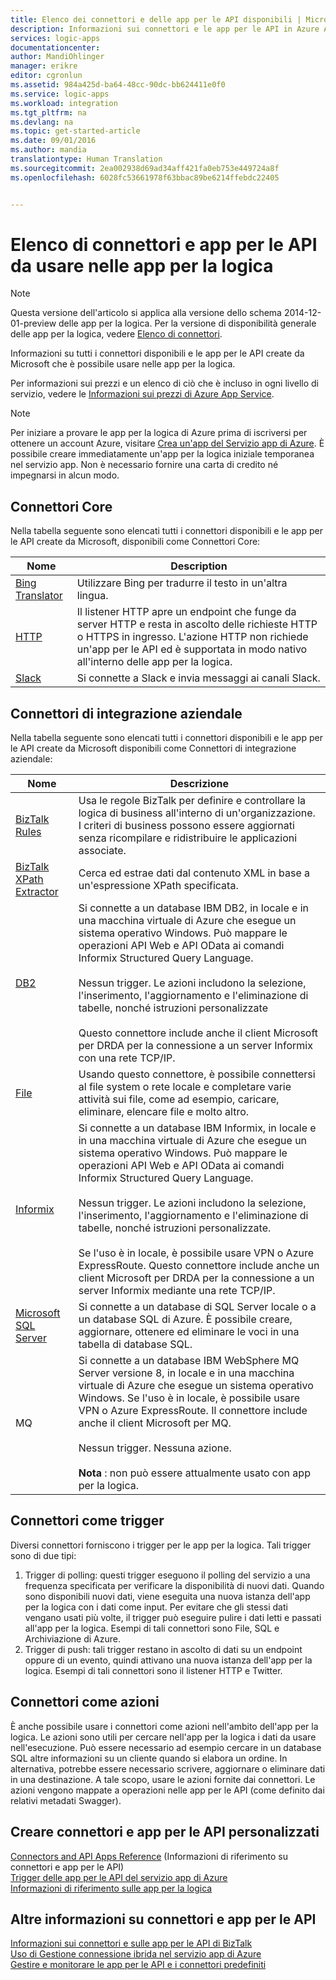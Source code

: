 ```yaml
---
title: Elenco dei connettori e delle app per le API disponibili | Microsoft Docs
description: Informazioni sui connettori e le app per le API in Azure App Service
services: logic-apps
documentationcenter: 
author: MandiOhlinger
manager: erikre
editor: cgronlun
ms.assetid: 984a425d-ba64-48cc-90dc-bb624411e0f0
ms.service: logic-apps
ms.workload: integration
ms.tgt_pltfrm: na
ms.devlang: na
ms.topic: get-started-article
ms.date: 09/01/2016
ms.author: mandia
translationtype: Human Translation
ms.sourcegitcommit: 2ea002938d69ad34aff421fa0eb753e449724a8f
ms.openlocfilehash: 6028fc53661978f63bbac89be6214ffebdc22405


---
```

# <a name="list-of-connectors-and-api-apps-to-use-in-your-logic-apps"></a>Elenco di connettori e app per le API da usare nelle app per la logica
> [!NOTE]
> Questa versione dell'articolo si applica alla versione dello schema 2014-12-01-preview delle app per la logica. Per la versione di disponibilità generale delle app per la logica, vedere [Elenco di connettori](../connectors/apis-list.md).
> 
> 

Informazioni su tutti i connettori disponibili e le app per le API create da Microsoft che è possibile usare nelle app per la logica.

Per informazioni sui prezzi e un elenco di ciò che è incluso in ogni livello di servizio, vedere le [Informazioni sui prezzi di Azure App Service](https://azure.microsoft.com/pricing/details/app-service/).

> [!NOTE]
> Per iniziare a provare le app per la logica di Azure prima di iscriversi per ottenere un account Azure, visitare [Crea un'app del Servizio app di Azure](https://tryappservice.azure.com/?appservice=logic). È possibile creare immediatamente un'app per la logica iniziale temporanea nel servizio app. Non è necessario fornire una carta di credito né impegnarsi in alcun modo.
> 
> 

## <a name="core-connectors"></a>Connettori Core
Nella tabella seguente sono elencati tutti i connettori disponibili e le app per le API create da Microsoft, disponibili come Connettori Core:

| Nome | Description |
| --- | --- |
| [Bing Translator](https://azure.microsoft.com/marketplace/partners/bing/microsofttranslator/) |Utilizzare Bing per tradurre il testo in un'altra lingua. |
| [HTTP](app-service-logic-connector-http.md) |Il listener HTTP apre un endpoint che funge da server HTTP e resta in ascolto delle richieste HTTP o HTTPS in ingresso. L'azione HTTP non richiede un'app per le API ed è supportata in modo nativo all'interno delle app per la logica. |
| [Slack](app-service-logic-connector-slack.md) |Si connette a Slack e invia messaggi ai canali Slack. |

## <a name="enterprise-integration-connectors"></a>Connettori di integrazione aziendale
Nella tabella seguente sono elencati tutti i connettori disponibili e le app per le API create da Microsoft disponibili come Connettori di integrazione aziendale:

| Nome | Descrizione |
| --- | --- |
| [BizTalk Rules](app-service-logic-use-biztalk-rules.md) |Usa le regole BizTalk per definire e controllare la logica di business all'interno di un'organizzazione. I criteri di business possono essere aggiornati senza ricompilare e ridistribuire le applicazioni associate. |
| [BizTalk XPath Extractor](app-service-logic-xpath-extract.md) |Cerca ed estrae dati dal contenuto XML in base a un'espressione XPath specificata. |
| [DB2](app-service-logic-connector-db2.md) |Si connette a un database IBM DB2, in locale e in una macchina virtuale di Azure che esegue un sistema operativo Windows. Può mappare le operazioni API Web e API OData ai comandi Informix Structured Query Language. <br/><br/>Nessun trigger. Le azioni includono la selezione, l'inserimento, l'aggiornamento e l'eliminazione di tabelle, nonché istruzioni personalizzate<br/><br/>Questo connettore include anche il client Microsoft per DRDA per la connessione a un server Informix con una rete TCP/IP. |
| [File](app-service-logic-connector-file.md) |Usando questo connettore, è possibile connettersi al file system o rete locale e completare varie attività sui file, come ad esempio, caricare, eliminare, elencare file e molto altro. |
| [Informix](app-service-logic-connector-informix.md) |Si connette a un database IBM Informix, in locale e in una macchina virtuale di Azure che esegue un sistema operativo Windows. Può mappare le operazioni API Web e API OData ai comandi Informix Structured Query Language.<br/><br/>Nessun trigger. Le azioni includono la selezione, l'inserimento, l'aggiornamento e l'eliminazione di tabelle, nonché istruzioni personalizzate.<br/><br/>Se l'uso è in locale, è possibile usare VPN o Azure ExpressRoute. Questo connettore include anche un client Microsoft per DRDA per la connessione a un server Informix mediante una rete TCP/IP. |
| [Microsoft SQL Server](app-service-logic-connector-sql.md) |Si connette a un database di SQL Server locale o a un database SQL di Azure. È possibile creare, aggiornare, ottenere ed eliminare le voci in una tabella di database SQL. |
| MQ |Si connette a un database IBM WebSphere MQ Server versione 8, in locale e in una macchina virtuale di Azure che esegue un sistema operativo Windows. Se l'uso è in locale, è possibile usare VPN o Azure ExpressRoute. Il connettore include anche il client Microsoft per MQ.<br/><br/>Nessun trigger. Nessuna azione.<br/><br/>**Nota** : non può essere attualmente usato con app per la logica. |

## <a name="connectors-as-triggers"></a>Connettori come trigger
Diversi connettori forniscono i trigger per le app per la logica. Tali trigger sono di due tipi:

1. Trigger di polling: questi trigger eseguono il polling del servizio a una frequenza specificata per verificare la disponibilità di nuovi dati. Quando sono disponibili nuovi dati, viene eseguita una nuova istanza dell'app per la logica con i dati come input. Per evitare che gli stessi dati vengano usati più volte, il trigger può eseguire pulire i dati letti e passati all'app per la logica. Esempi di tali connettori sono File, SQL e Archiviazione di Azure.
2. Trigger di push: tali trigger restano in ascolto di dati su un endpoint oppure di un evento, quindi attivano una nuova istanza dell'app per la logica. Esempi di tali connettori sono il listener HTTP e Twitter.

## <a name="connectors-as-actions"></a>Connettori come azioni
È anche possibile usare i connettori come azioni nell'ambito dell'app per la logica. Le azioni sono utili per cercare nell'app per la logica i dati da usare nell'esecuzione. Può essere necessario ad esempio cercare in un database SQL altre informazioni su un cliente quando si elabora un ordine. In alternativa, potrebbe essere necessario scrivere, aggiornare o eliminare dati in una destinazione. A tale scopo, usare le azioni fornite dai connettori. Le azioni vengono mappate a operazioni nelle app per le API (come definito dai relativi metadati Swagger).

## <a name="create-your-own-connectors-and-api-apps"></a>Creare connettori e app per le API personalizzati
[Connectors and API Apps Reference](http://aka.ms/appservicesconnectorreference) (Informazioni di riferimento su connettori e app per le API)  
[Trigger delle app per le API del servizio app di Azure](../app-service-api/app-service-api-dotnet-triggers.md)  
[Informazioni di riferimento sulle app per la logica](https://msdn.microsoft.com/library/azure/dn948510.aspx)

## <a name="more-on-connectors-and-api-apps"></a>Altre informazioni su connettori e app per le API
[Informazioni sui connettori e sulle app per le API di BizTalk](app-service-logic-what-are-biztalk-api-apps.md)  
[Uso di Gestione connessione ibrida nel servizio app di Azure](app-service-logic-hybrid-connection-manager.md)  
[Gestire e monitorare le app per le API e i connettori predefiniti](app-service-logic-monitor-your-connectors.md)




<!--HONumber=Nov16_HO2-->


